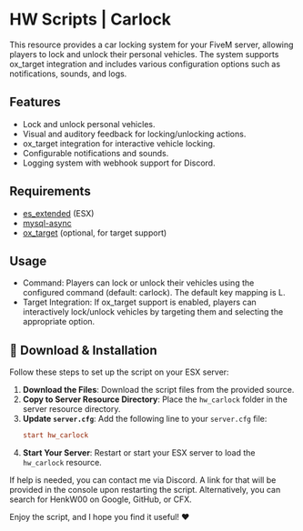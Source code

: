 # HW Scripts | Carlock

This resource provides a car locking system for your FiveM server, allowing players to lock and unlock their personal vehicles. The system supports ox_target integration and includes various configuration options such as notifications, sounds, and logs.

## Features
- Lock and unlock personal vehicles.
- Visual and auditory feedback for locking/unlocking actions.
- ox_target integration for interactive vehicle locking.
- Configurable notifications and sounds.
- Logging system with webhook support for Discord.

## Requirements
- [es_extended](https://github.com/esx-framework/es_extended) (ESX)
- [mysql-async](https://github.com/brouznouf/fivem-mysql-async)
- [ox_target](https://github.com/overextended/ox_target) (optional, for target support)

## Usage
- Command: Players can lock or unlock their vehicles using the configured command (default: carlock). The default key mapping is L.
- Target Integration: If ox_target support is enabled, players can interactively lock/unlock vehicles by targeting them and selecting the appropriate option.

## :wrench: Download & Installation
Follow these steps to set up the script on your ESX server:

1. **Download the Files**: Download the script files from the provided source.
2. **Copy to Server Resource Directory**: Place the `hw_carlock` folder in the server resource directory.
3. **Update `server.cfg`**: Add the following line to your `server.cfg` file:
    ```cfg
    start hw_carlock
    ```
4. **Start Your Server**: Restart or start your ESX server to load the `hw_carlock` resource.

If help is needed, you can contact me via Discord. A link for that will be provided in the console upon restarting the script. Alternatively, you can search for HenkW00 on Google, GitHub, or CFX.

Enjoy the script, and I hope you find it useful! ❤️
